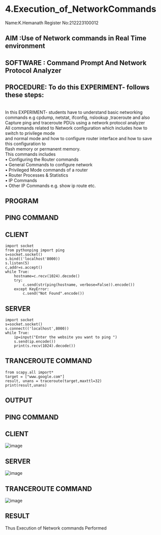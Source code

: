 # 4.Execution_of_NetworkCommands
Name:K.Hemanath
Register No:212223100012
## AIM :Use of Network commands in Real Time environment
## SOFTWARE : Command Prompt And Network Protocol Analyzer
## PROCEDURE: To do this EXPERIMENT- follows these steps:
<BR>
In this EXPERIMENT- students have to understand basic networking commands e.g cpdump, netstat, ifconfig, nslookup ,traceroute and also Capture ping and traceroute PDUs using a network protocol analyzer 
<BR>
All commands related to Network configuration which includes how to switch to privilege mode
<BR>
and normal mode and how to configure router interface and how to save this configuration to
<BR>
flash memory or permanent memory.
<BR>
This commands includes
<BR>
• Configuring the Router commands
<BR>
• General Commands to configure network
<BR>
• Privileged Mode commands of a router 
<BR>
• Router Processes & Statistics
<BR>
• IP Commands
<BR>
• Other IP Commands e.g. show ip route etc.
<BR>

## PROGRAM
## PING COMMAND
## CLIENT
```
import socket 
from pythonping import ping 
s=socket.socket() 
s.bind(('localhost'8000)) 
s.listen(5) 
c,addr=s.accept() 
while True: 
    hostname=c.recv(1024).decode() 
    try: 
        c.send(str(ping(hostname, verbose=False)).encode()) 
    except KeyError: 
        c.send("Not Found".encode())
```

## SERVER
```
import socket 
s=socket.socket() 
s.connect(('localhost',8000)) 
while True: 
    ip=input("Enter the website you want to ping ") 
    s.send(ip.encode()) 
    print(s.recv(1024).decode())
```
## TRANCEROUTE COMMAND
```
from scapy.all import* 
target = ["www.google.com"] 
result, unans = traceroute(target,maxttl=32) 
print(result,unans)
```

## OUTPUT
## PING COMMAND
## CLIENT
![image](https://github.com/Hemanath08/4.Execution_of_NetworkCommends/assets/151807176/bcee33cb-04bd-401c-b007-be75882a9b4f)
## SERVER
![image](https://github.com/Hemanath08/4.Execution_of_NetworkCommends/assets/151807176/a20924b9-363d-41b8-92f0-02da270b112b)
## TRANCEROUTE COMMAND
![image](https://github.com/Hemanath08/4.Execution_of_NetworkCommends/assets/151807176/252dcbf8-4ee5-4725-8bd6-1d9336f67fc5)

## RESULT
Thus Execution of Network commands Performed 
